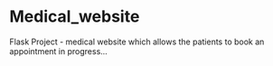# Medical_website
Flask Project - medical website which allows the patients to book an appointment
in progress...
